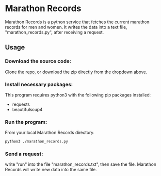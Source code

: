 # Marathon Records

Marathon Records is a python service that fetches the current marathon records for men and women. It writes the data into a text file, "marathon_records.py", after receiving a request.

## Usage

### Download the source code:
Clone the repo, or download the zip directly from the dropdown above.

### Install necessary packages:
This program requires python3 with the following pip packages installed:
* requests
* beautifulsoup4

### Run the program:

From your local Marathon Records directory:
```bash
python3 ./marathon_records.py
```

### Send a request:

write "run" into the file "marathon_records.txt", then save the file. Marathon Records will write new data into the same file.
